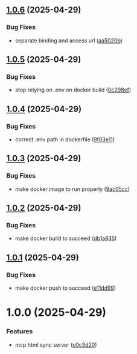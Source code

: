 ## [1.0.6](https://github.com/yujiosaka/mcp-html-sync-server/compare/v1.0.5...v1.0.6) (2025-04-29)


### Bug Fixes

* separate binding and access url ([aa5020b](https://github.com/yujiosaka/mcp-html-sync-server/commit/aa5020be59ff2c3201a7d80180ade60590818a5e))

## [1.0.5](https://github.com/yujiosaka/mcp-html-sync-server/compare/v1.0.4...v1.0.5) (2025-04-29)


### Bug Fixes

* stop relying on .env on docker build ([0c298ef](https://github.com/yujiosaka/mcp-html-sync-server/commit/0c298ef8187dcf7f832d3eed3fb945477437b5e7))

## [1.0.4](https://github.com/yujiosaka/mcp-html-sync-server/compare/v1.0.3...v1.0.4) (2025-04-29)


### Bug Fixes

* correct .env path in dockerfile ([9f03e11](https://github.com/yujiosaka/mcp-html-sync-server/commit/9f03e11790c118b8957d369443fb9c91b18bc89f))

## [1.0.3](https://github.com/yujiosaka/mcp-html-sync-server/compare/v1.0.2...v1.0.3) (2025-04-29)


### Bug Fixes

* make docker image to run properly ([9ac05cc](https://github.com/yujiosaka/mcp-html-sync-server/commit/9ac05cc2d437f95db8d3fb0cd57eeb537ccead6c))

## [1.0.2](https://github.com/yujiosaka/mcp-html-sync-server/compare/v1.0.1...v1.0.2) (2025-04-29)


### Bug Fixes

* make docker build to succeed ([db1a835](https://github.com/yujiosaka/mcp-html-sync-server/commit/db1a835e5419c515648c8f4d407ecd26c2a3c770))

## [1.0.1](https://github.com/yujiosaka/mcp-html-sync-server/compare/v1.0.0...v1.0.1) (2025-04-29)


### Bug Fixes

* make docker push to succeed ([e11dd99](https://github.com/yujiosaka/mcp-html-sync-server/commit/e11dd9992bd599b20f9ef4a791c4b1b1dc5bd53a))

# 1.0.0 (2025-04-29)


### Features

* mcp html sync server ([c0c3d20](https://github.com/yujiosaka/mcp-html-sync-server/commit/c0c3d2094eb30bebf259df08546be611a6434376))
